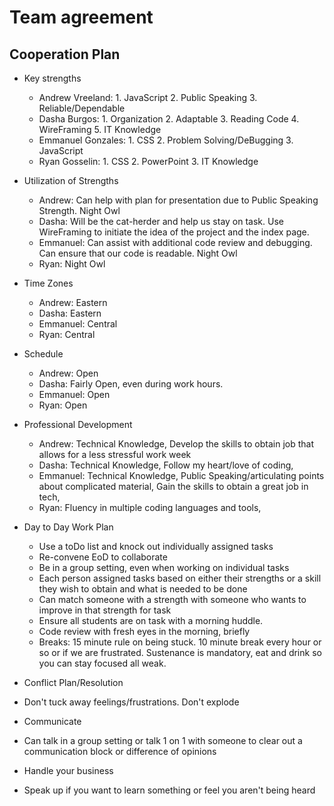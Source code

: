 # Team agreement

## Cooperation Plan

- Key strengths
  - Andrew Vreeland: 1. JavaScript 2. Public Speaking  3. Reliable/Dependable
  - Dasha Burgos: 1. Organization 2. Adaptable  3. Reading Code 4. WireFraming 5. IT Knowledge
  - Emmanuel Gonzales: 1. CSS 2. Problem Solving/DeBugging 3. JavaScript 
  - Ryan Gosselin: 1. CSS 2. PowerPoint 3. IT Knowledge

 - Utilization of Strengths
   - Andrew: Can help with plan for presentation due to Public Speaking Strength. Night Owl
   - Dasha: Will be the cat-herder and help us stay on task. Use WireFraming to initiate the idea of the project and the index page.
   - Emmanuel: Can assist with additional code review and debugging. Can ensure that our code is readable. Night Owl
   - Ryan: Night Owl 

 - Time Zones
   - Andrew: Eastern
   - Dasha: Eastern
   - Emmanuel: Central
   - Ryan: Central

 - Schedule
   - Andrew: Open
   - Dasha: Fairly Open, even during work hours. 
   - Emmanuel: Open
   - Ryan: Open

 - Professional Development
   - Andrew: Technical Knowledge, Develop the skills to obtain job that allows for a less stressful work week
   - Dasha: Technical Knowledge, Follow my heart/love of coding, 
   - Emmanuel: Technical Knowledge, Public Speaking/articulating points about complicated material, Gain the skills to obtain a great job in tech, 
   - Ryan: Fluency in multiple coding languages and tools, 

 - Day to Day Work Plan
   - Use a toDo list and knock out individually assigned tasks
   - Re-convene EoD to collaborate
   - Be in a group setting, even when working on individual tasks
   - Each person assigned tasks based on either their strengths or a skill they wish to obtain and what is needed to be done
    - Can match someone with a strength with someone who wants to improve in that strength for task
   - Ensure all students are on task with a morning huddle. 
   - Code review with fresh eyes in the morning, briefly
   - Breaks: 15 minute rule on being stuck. 10 minute break every hour or so or if we are frustrated. Sustenance is mandatory, eat and drink so you can stay focused all weak. 

 - Conflict Plan/Resolution
  - Don't tuck away feelings/frustrations. Don't explode
  - Communicate
  - Can talk in a group setting or talk 1 on 1 with someone to clear out a communication block or difference of opinions
  - Handle your business
  - Speak up if you want to learn something or feel you aren't being heard
 
 
 
 
 
 
 
 
 
 
 
 
 
 
 
 
 
 
 
 
